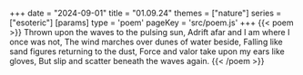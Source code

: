 +++
date = "2024-09-01"
title = "01.09.24"
themes = ["nature"]
series = ["esoteric"]
[params]
  type = 'poem'
  pageKey = 'src/poem.js'
+++
{{< poem >}}
Thrown upon the waves to the pulsing sun,
Adrift afar and I am where I once was not,
The wind marches over dunes of water beside,
Falling like sand figures returning to the dust,
Force and valor take upon my ears like gloves,
But slip and scatter beneath the waves again.
{{< /poem >}}